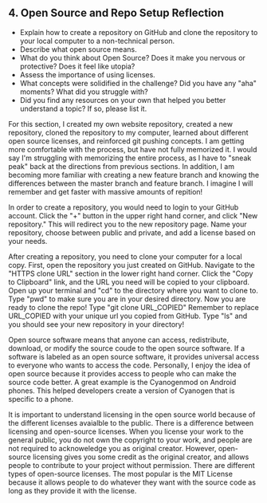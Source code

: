 ## 4. Open Source and Repo Setup Reflection

- Explain how to create a repository on GitHub and clone the repository to your local computer to a non-technical person.
- Describe what open source means.
- What do you think about Open Source? Does it make you nervous or protective? Does it feel like utopia?
- Assess the importance of using licenses.
- What concepts were solidified in the challenge? Did you have any "aha" moments? What did you struggle with?
- Did you find any resources on your own that helped you better understand a topic? If so, please list it.

For this section, I created my own website repository, created a new repository, cloned the repository to my computer, learned about different open source licenses, and reinforced git pushing concepts. I am getting more comfortable with the process, but have not fully memorized it. I would say I'm struggling with memorizing the entire process, as I have to "sneak peak" back at the directions from previous sections. In addition, I am becoming more familiar with creating a new feature branch and knowing the differences between the master branch and feature branch. I imagine I will remember and get faster with massive amounts of repition! 

In order to create a repository, you would need to login to your GitHub account. Click the "+" button in the upper right hand corner, and click "New repository." This will redirect you to the new repository page. Name your repository, choose between public and private, and add a license based on your needs. 

After creating a repository, you need to clone your computer for a local copy. First, open the repository you just created on GitHub. Navigate to the "HTTPS clone URL" section in the lower right hand corner. Click the "Copy to Clipboard" link, and the URL you need will be copied to your clipboard. Open up your terminal and "cd" to the directory where you want to clone to. Type "pwd" to make sure you are in your desired directory. Now you are ready to clone the repo! Type "git clone URL_COPIED" Remember to replace URL_COPIED with your unique url you copied from GitHub. Type "ls" and you should see your new repository in your directory! 

Open source software means that anyone can access, redistribute, download, or modify the source coude to the open source software. If a software is labeled as an open source software, it provides universal access to everyone who wants to access the code. Personally, I enjoy the idea of open source because it provides access to people who can make the source code better. A great example is the Cyanogenmod on Android phones. This helped developers create a version of Cyanogen that is specific to a phone. 

It is important to understand licensing in the open source world because of the different licenses avaialble to the public. There is a difference between licensing and open-source licenses. When you license your work to the general public, you do not own the copyright to your work, and people are not required to acknoweledge you as original creator. However, open-source licensing gives you some credit as the original creator, and allows people to contribute to your project without permission. There are different types of open-source licenses. The most popular is the MIT License because it allows people to do whatever they want with the source code as long as they provide it with the license. 

